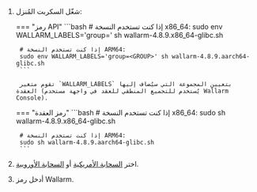 1. شغّل السكربت المُنزل:

    === "رمز API"
        ```bash
        # إذا كنت تستخدم النسخة x86_64:
        sudo env WALLARM_LABELS='group=<GROUP>' sh wallarm-4.8.9.x86_64-glibc.sh

        # إذا كنت تستخدم النسخة ARM64:
        sudo env WALLARM_LABELS='group=<GROUP>' sh wallarm-4.8.9.aarch64-glibc.sh
        ```        

        تقوم متغير `WALLARM_LABELS` بتعيين المجموعة التي سيُضاف إليها العقدة (يُستخدم للتجميع المنطقي للعقد في واجهة مستخدم Wallarm Console).

    === "رمز العقدة"
        ```bash
        # إذا كنت تستخدم النسخة x86_64:
        sudo sh wallarm-4.8.9.x86_64-glibc.sh

        # إذا كنت تستخدم النسخة ARM64:
        sudo sh wallarm-4.8.9.aarch64-glibc.sh
        ```

1. اختر [السحابة الأمريكية](https://us1.my.wallarm.com/) أو [السحابة الأوروبية](https://my.wallarm.com/).
1. أدخل رمز Wallarm.